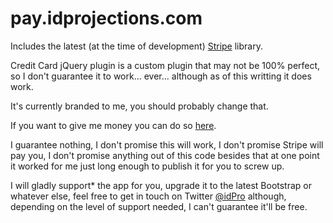pay.idprojections.com
=====================

Includes the latest (at the time of development) [Stripe](https://stripe.com/) library.

Credit Card jQuery plugin is a custom plugin that may not be 100% perfect, so I don't guarantee it to work... ever... although as of this writting it does work.

It's currently branded to me, you should probably change that.

If you want to give me money you can do so [here](https://idpro.herokuapp.com/).

I guarantee nothing, I don't promise this will work, I don't promise Stripe will pay you, I don't promise anything out of this code besides that at one point it worked for me just long enough to publish it for you to screw up.

I will gladly support* the app for you, upgrade it to the latest Bootstrap or whatever else, feel free to get in touch on Twitter [@idPro](http://twitter.com/idpro) although, depending on the level of support needed, I can't guarantee it'll be free.